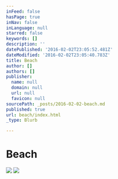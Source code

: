 ```yaml
---
inFeed: false
hasPage: true
inNav: false
inLanguage: null
starred: false
keywords: []
description: ''
datePublished: '2016-02-02T23:05:52.481Z'
dateModified: '2016-02-02T23:05:40.783Z'
title: Beach
author: []
authors: []
publisher:
  name: null
  domain: null
  url: null
  favicon: null
sourcePath: _posts/2016-02-02-beach.md
published: true
url: beach/index.html
_type: Blurb

---
```

# Beach
![](https://the-grid-user-content.s3-us-west-2.amazonaws.com/1db122b7-9607-41ff-a812-0864a7e358d0.JPG)
![](https://the-grid-user-content.s3-us-west-2.amazonaws.com/84dd8a35-d9cd-427a-8342-0c359a21e70b.JPG)